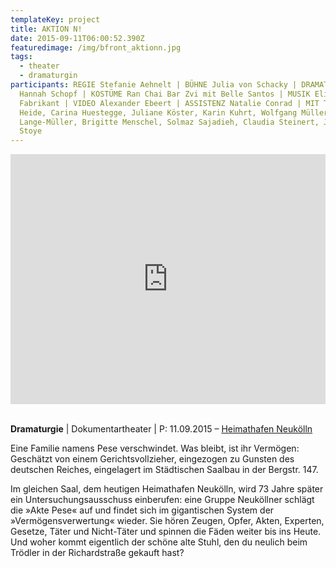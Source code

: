 ```yaml
---
templateKey: project
title: AKTION N!
date: 2015-09-11T06:00:52.390Z
featuredimage: /img/bfront_aktionn.jpg
tags:
  - theater
  - dramaturgin
participants: REGIE Stefanie Aehnelt | BÜHNE Julia von Schacky | DRAMATURGIE
  Hannah Schopf | KOSTÜME Ran Chai Bar Zvi mit Belle Santos | MUSIK Eli
  Fabrikant | VIDEO Alexander Ebeert | ASSISTENZ Natalie Conrad | MIT Tatiana
  Heide, Carina Huestegge, Juliane Köster, Karin Kuhrt, Wolfgang Müller, Eva
  Lange-Müller, Brigitte Menschel, Solmaz Sajadieh, Claudia Steinert, Joana
  Stoye
---
```

<iframe width="100%" height="400" src="https://www.youtube.com/embed/3cp0G7epzvE" frameborder="0" allow="accelerometer; autoplay; encrypted-media; gyroscope; picture-in-picture" allowfullscreen></iframe>

\
**Dramaturgie** | Dokumentartheater | P: 11.09.2015 – [Heimathafen Neukölln](https://heimathafen-neukoelln.de/events/aktion-n/)

Eine Familie namens Pese verschwindet. Was bleibt, ist ihr Vermögen: Geschätzt von einem Gerichtsvollzieher, eingezogen zu Gunsten des deutschen Reiches, eingelagert im Städtischen Saalbau in der Bergstr. 147. 

Im gleichen Saal, dem heutigen Heimathafen Neukölln, wird 73 Jahre später ein Untersuchungsausschuss einberufen: eine Gruppe Neuköllner schlägt die »Akte Pese« auf und findet sich im gigantischen System der »Vermögensverwertung« wieder. Sie hören Zeugen, Opfer, Akten, Experten, Gesetze, Täter und Nicht-Täter und spinnen die Fäden weiter bis ins Heute. Und woher kommt eigentlich der schöne alte Stuhl, den du neulich beim Trödler in der Richardstraße gekauft hast?

